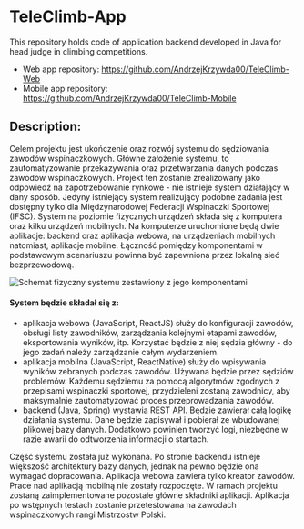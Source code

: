 
# TeleClimb-App
This repository holds code of application backend developed in Java for head judge in climbing competitions.

- Web app repository: https://github.com/AndrzejKrzywda00/TeleClimb-Web
- Mobile app repository: https://github.com/AndrzejKrzywda00/TeleClimb-Mobile


## Description:
Celem projektu jest ukończenie oraz rozwój systemu do sędziowania zawodów wspinaczkowych. Główne założenie systemu, to zautomatyzowanie przekazywania oraz przetwarzania danych podczas zawodów wspinaczkowych. Projekt ten zostanie zrealizowany jako odpowiedź na zapotrzebowanie rynkowe - nie istnieje system działający w dany sposób. Jedyny istniejący system realizujący podobne zadania jest dostępny tylko dla Międzynarodowej Federacji Wspinaczki Sportowej (IFSC).
System na poziomie fizycznych urządzeń składa się z komputera oraz kilku urządzeń mobilnych. Na komputerze uruchomione będą dwie aplikacje: backend oraz aplikacja webowa, na urządzeniach mobilnych natomiast, aplikacje mobilne. Łączność pomiędzy komponentami w podstawowym scenariuszu powinna być zapewniona przez lokalną sieć bezprzewodową. 

![Schemat fizyczny systemu zestawiony z jego komponentami](https://lh5.googleusercontent.com/QMGq5Gy2UtMunCDRY2sW-yhqJUWFOccCsJfw3uO25O15ZmQLlMJv1VHhKmDWFauI1DDgR2ZLyie3Ww=w1470-h973)



#### System będzie składał się z:
- aplikacja webowa (JavaScript, ReactJS) służy do konfiguracji zawodów, obsługi listy zawodników, zarządzania kolejnymi etapami zawodów, eksportowania wyników, itp. Korzystać będzie z niej sędzia główny - do jego zadań należy zarządzanie całym wydarzeniem.
- aplikacja mobilna (JavaScript, ReactNative) służy do wpisywania wyników zebranych podczas zawodów. Używana będzie przez sędziów problemów. Każdemu sędziemu za pomocą algorytmów zgodnych z przepisami wspinaczki sportowej, przydzieleni zostaną zawodnicy, aby maksymalnie zautomatyzować proces przeprowadzania zawodów.
- backend (Java, Spring) wystawia REST API. Będzie zawierał całą logikę działania systemu. Dane będzie zapisywał i pobierał ze wbudowanej plikowej bazy danych. Dodatkowo powinien tworzyć logi, niezbędne w razie awarii do odtworzenia informacji o startach.

Część systemu została już wykonana. Po stronie backendu istnieje większość architektury bazy danych, jednak na pewno będzie ona wymagać dopracowania. Aplikacja webowa zawiera tylko kreator zawodów. Prace nad aplikacją mobilną nie zostały rozpoczęte. W ramach projektu zostaną zaimplementowane pozostałe główne składniki aplikacji. Aplikacja po wstępnych testach zostanie przetestowana na zawodach wspinaczkowych rangi Mistrzostw Polski.
